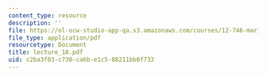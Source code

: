 ```yaml
---
content_type: resource
description: ''
file: https://ol-ocw-studio-app-qa.s3.amazonaws.com/courses/12-746-marine-organic-geochemistry-spring-2005/c2ba3f03c730ca6be1c588211bb0f733_lecture_18.pdf
file_type: application/pdf
resourcetype: Document
title: lecture_18.pdf
uid: c2ba3f03-c730-ca6b-e1c5-88211bb0f733
---
```

